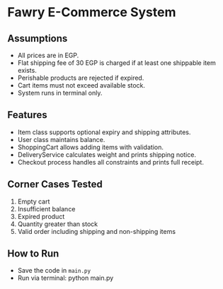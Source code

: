 
# Fawry E-Commerce System

## Assumptions
- All prices are in EGP.
- Flat shipping fee of 30 EGP is charged if at least one shippable item exists.
- Perishable products are rejected if expired.
- Cart items must not exceed available stock.
- System runs in terminal only.

## Features
- Item class supports optional expiry and shipping attributes.
- User class maintains balance.
- ShoppingCart allows adding items with validation.
- DeliveryService calculates weight and prints shipping notice.
- Checkout process handles all constraints and prints full receipt.

## Corner Cases Tested
1. Empty cart
2. Insufficient balance
3. Expired product
4. Quantity greater than stock
5. Valid order including shipping and non-shipping items

## How to Run
- Save the code in `main.py`
- Run via terminal:
  python main.py

